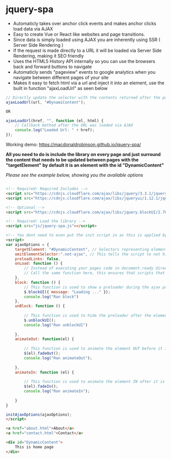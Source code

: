 # jquery-spa
- Automaticly takes over anchor click events and makes anchor clicks load data via AJAX
- Easy to create Vue or React like websites and page transitions.
- Since data is simply loaded using AJAX you are inherently using SSR ( Server Side Rendering )
- If the request is made directly to a URL it will be loaded via Server Side Rendering, making it SEO friendly
- Uses the HTML5 History API internally so you can use the browsers back and forward buttons to navigate
- Automaticly sends "pageview" events to google analytics when you navigate between different pages of your site
- Makes it easy to fetch html via a url and inject it into an element, use the built in function "ajaxLoadUrl" as seen below
```javascript
// Directly update the selector with the contents returned after the page is loaded via AJAX
ajaxLoadUrl(url, "#DynamiContent"); 

OR

ajaxLoadUrl(href, "", function (el, html) { 
	// Callback method after the URL was loaded via AJAX
	console.log("Loaded Url: " + href);
});
```

Working demo: https://macdonaldrobinson.github.io/jquery-spa/

**All you need to do is include the library on every page and just surround the content that needs to be updated between pages with the "targetElement" by default it is an element with the id "DynamicContent"**

*Please see the example below, showing you the available options*

```html

<!-- Required: Required Includes -->
<script src="https://cdnjs.cloudflare.com/ajax/libs/jquery/3.3.1/jquery.min.js"></script>
<script src="https://cdnjs.cloudflare.com/ajax/libs/jqueryui/1.12.1/jquery-ui.min.js"></script>

<!-- Optional -->
<script src="https://cdnjs.cloudflare.com/ajax/libs/jquery.blockUI/2.70/jquery.blockUI.min.js"></script>

<!-- Required: Load the library -->
<script src="js/jquery-spa.js"></script>

<!-- You dont need to even put the init script in as this is applied by default on load -->
<script>
var ajaxOptions = {
	targetElement: "#DynamicContent", // Selectors representing elements that need to be replaced with updated content after ajax loads the data
	omitElementSelector:".not-ajax", // This tells the script to not hijack click events on elements that match this selector
	preloadLinks: false,
	onLoad: function () { 
		// Instead of executing your pages code in document.ready directly, create an init function and then call it from document.ready
		// Call the same function here, this ensures that scripts that execute in document.ready are re-executed
	},
	block: function () {		
		// This function is used to show a preloader during the ajax process and before the elements are replaced with updated content
		$.blockUI({ message: "Loading ..." });
		console.log("Ran block")
	},
	unBlock: function () {
	
		// This function is used to hide the preloader after the element is replaced with new content
		$.unblockUI();
		console.log("Ran unblockUI")
	
	},      
	animateOut: function(el) {
	
		// This function is used to animate the element OUT before it is replaced with new content
		$(el).fadeOut();
		console.log("Ran animateOut");
	
	},
	animateIn: function (el) {
	
		// This function is used to animate the element IN after it is replaced with new content
		$(el).fadeIn();
		console.log("Ran animateIn");
	
	}
}

initAjaxOptions(ajaxOptions);
</script>

<a href="about.html">About</a>
<a href="contact.html">Contact</a>

<div id="DynamicContent">
	This is home page
</div>

```
